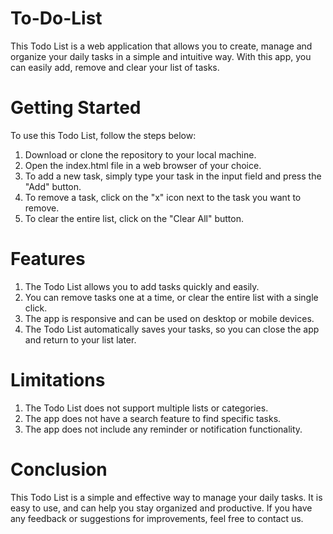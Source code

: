 # To-Do-List
This Todo List is a web application that allows you to create, manage and organize your daily tasks in a simple and intuitive way. With this app, you can easily add, remove and clear your list of tasks.

# Getting Started
To use this Todo List, follow the steps below:

1) Download or clone the repository to your local machine.
2) Open the index.html file in a web browser of your choice.
3) To add a new task, simply type your task in the input field and press the "Add" button.
4) To remove a task, click on the "x" icon next to the task you want to remove.
5) To clear the entire list, click on the "Clear All" button.

# Features

1) The Todo List allows you to add tasks quickly and easily.
2) You can remove tasks one at a time, or clear the entire list with a single click.
3) The app is responsive and can be used on desktop or mobile devices.
4) The Todo List automatically saves your tasks, so you can close the app and return to your list later.

# Limitations

1) The Todo List does not support multiple lists or categories.
2) The app does not have a search feature to find specific tasks.
3) The app does not include any reminder or notification functionality.

# Conclusion
This Todo List is a simple and effective way to manage your daily tasks. It is easy to use, and can help you stay organized and productive. If you have any feedback or suggestions for improvements, feel free to contact us.
